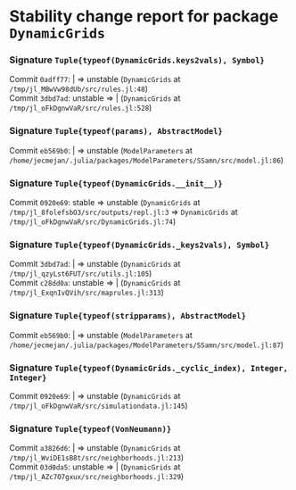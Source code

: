 # Stability change report for package `DynamicGrids`

### Signature `Tuple{typeof(DynamicGrids.keys2vals), Symbol}`

Commit `0adff77`: | => unstable (`DynamicGrids` at `/tmp/jl_MBwVw98dUb/src/rules.jl:48`)  
Commit `3dbd7ad`: unstable => | (`DynamicGrids` at `/tmp/jl_oFkDgnwVaR/src/rules.jl:528`)  

### Signature `Tuple{typeof(params), AbstractModel}`

Commit `eb569b0`: | => unstable (`ModelParameters` at `/home/jecmejan/.julia/packages/ModelParameters/SSamn/src/model.jl:86`)  

### Signature `Tuple{typeof(DynamicGrids.__init__)}`

Commit `0920e69`: stable => unstable (`DynamicGrids` at `/tmp/jl_8folefsbO3/src/outputs/repl.jl:3` => `DynamicGrids` at `/tmp/jl_oFkDgnwVaR/src/DynamicGrids.jl:74`)  

### Signature `Tuple{typeof(DynamicGrids._keys2vals), Symbol}`

Commit `3dbd7ad`: | => unstable (`DynamicGrids` at `/tmp/jl_qzyLst6FUT/src/utils.jl:105`)  
Commit `c28dd0a`: unstable => | (`DynamicGrids` at `/tmp/jl_ExqnIvQVih/src/maprules.jl:313`)  

### Signature `Tuple{typeof(stripparams), AbstractModel}`

Commit `eb569b0`: | => unstable (`ModelParameters` at `/home/jecmejan/.julia/packages/ModelParameters/SSamn/src/model.jl:87`)  

### Signature `Tuple{typeof(DynamicGrids._cyclic_index), Integer, Integer}`

Commit `0920e69`: | => unstable (`DynamicGrids` at `/tmp/jl_oFkDgnwVaR/src/simulationdata.jl:145`)  

### Signature `Tuple{typeof(VonNeumann)}`

Commit `a3826d6`: | => unstable (`DynamicGrids` at `/tmp/jl_WviDE1sB8t/src/neighborhoods.jl:213`)  
Commit `03d0da5`: unstable => | (`DynamicGrids` at `/tmp/jl_AZc7O7gxux/src/neighborhoods.jl:329`)  

